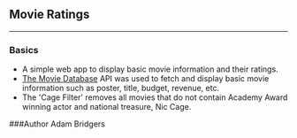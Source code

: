 ## Movie Ratings
---
### Basics
* A simple web app to display basic movie information and their ratings.
* [The Movie Database](https://www.themoviedb.org/?language=en-US) API was used to fetch and display basic movie information such as poster, title, budget, revenue, etc.
* The 'Cage Filter' removes all movies that do not contain Academy Award winning actor and national treasure, Nic Cage.


###Author
Adam Bridgers